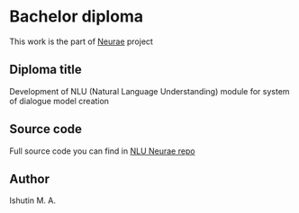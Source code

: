 # Bachelor diploma
This work is the part of [Neurae](https://github.com/neurae) project
## Diploma title
Development of NLU (Natural Language Understanding) module for system of dialogue model creation
## Source code
Full source code you can find in [NLU Neurae repo](https://github.com/MichaelOnly/neurae-nlu)
## Author
Ishutin M. A.
